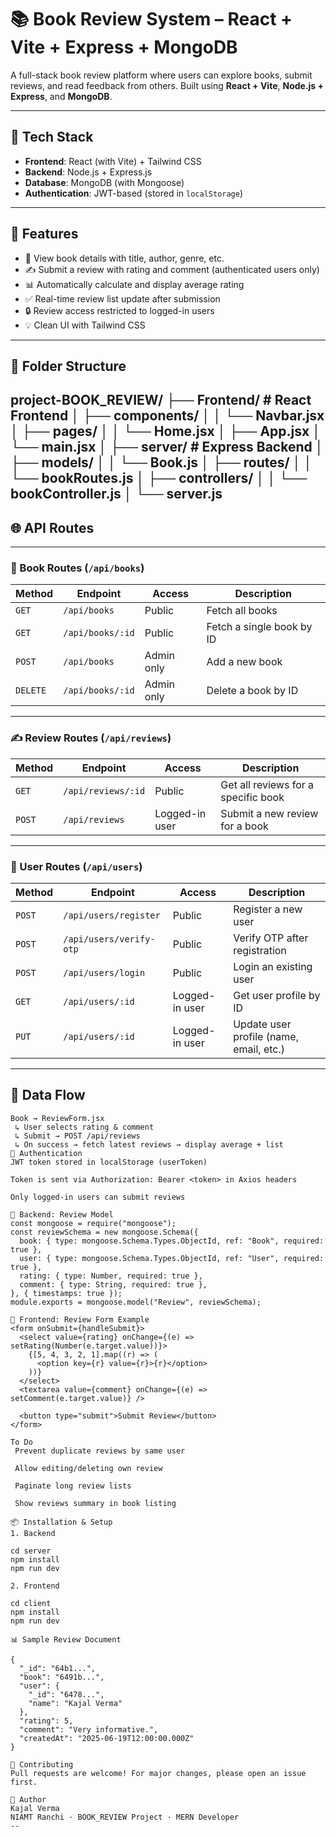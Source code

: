 # 📚 Book Review System – React + Vite + Express  + MongoDB

A full-stack book review platform where users can explore books, submit reviews, and read feedback from others. Built using **React + Vite**, **Node.js + Express**, and **MongoDB**.

---
## 🧱 Tech Stack
- **Frontend**: React (with Vite) + Tailwind CSS
- **Backend**: Node.js + Express.js
- **Database**: MongoDB (with Mongoose)
- **Authentication**: JWT-based (stored in `localStorage`)
---
## 🚀 Features

- 📘 View book details with title, author, genre, etc.
- ✍️ Submit a review with rating and comment (authenticated users only)
- 📊 Automatically calculate and display average rating
- ✅ Real-time review list update after submission
- 🔒 Review access restricted to logged-in users
- 💡 Clean UI with Tailwind CSS
---
## 📁 Folder Structure

project-BOOK_REVIEW/
├── Frontend/ # React Frontend
│ ├── components/
│ │ └── Navbar.jsx
│ ├── pages/
│ │ └── Home.jsx
│ ├── App.jsx
│ └── main.jsx
│
├── server/ # Express Backend
│ ├── models/
│ │ └── Book.js
│ ├── routes/
│ │ └── bookRoutes.js
│ ├── controllers/
│ │ └── bookController.js
│ └── server.js
---
## 🌐 API Routes
---
### 📘 Book Routes (`/api/books`)

| Method   | Endpoint           | Access         | Description                            |
|----------|--------------------|----------------|----------------------------------------|
| `GET`    | `/api/books`       | Public         | Fetch all books                        |
| `GET`    | `/api/books/:id`   | Public         | Fetch a single book by ID              |
| `POST`   | `/api/books`       | Admin only     | Add a new book                         |
| `DELETE` | `/api/books/:id`   | Admin only     | Delete a book by ID                    |

---

### ✍️ Review Routes (`/api/reviews`)

| Method   | Endpoint             | Access         | Description                             |
|----------|----------------------|----------------|-----------------------------------------|
| `GET`    | `/api/reviews/:id`   | Public         | Get all reviews for a specific book     |
| `POST`   | `/api/reviews`       | Logged-in user | Submit a new review for a book          |

---

### 👤 User Routes (`/api/users`)

| Method   | Endpoint              | Access         | Description                                 |
|----------|-----------------------|----------------|---------------------------------------------|
| `POST`   | `/api/users/register` | Public         | Register a new user                         |
| `POST`   | `/api/users/verify-otp` | Public       | Verify OTP after registration               |
| `POST`   | `/api/users/login`    | Public         | Login an existing user                      |
| `GET`    | `/api/users/:id`      | Logged-in user | Get user profile by ID                      |
| `PUT`    | `/api/users/:id`      | Logged-in user | Update user profile (name, email, etc.)     |


---
## 🧠 Data Flow

```text
Book → ReviewForm.jsx
 ↳ User selects rating & comment
 ↳ Submit → POST /api/reviews
 ↳ On success → fetch latest reviews → display average + list
🔐 Authentication
JWT token stored in localStorage (userToken)

Token is sent via Authorization: Bearer <token> in Axios headers

Only logged-in users can submit reviews

📄 Backend: Review Model
const mongoose = require("mongoose");
const reviewSchema = new mongoose.Schema({
  book: { type: mongoose.Schema.Types.ObjectId, ref: "Book", required: true },
  user: { type: mongoose.Schema.Types.ObjectId, ref: "User", required: true },
  rating: { type: Number, required: true },
  comment: { type: String, required: true },
}, { timestamps: true });
module.exports = mongoose.model("Review", reviewSchema);

🎨 Frontend: Review Form Example
<form onSubmit={handleSubmit}>
  <select value={rating} onChange={(e) => setRating(Number(e.target.value))}>
    {[5, 4, 3, 2, 1].map((r) => (
      <option key={r} value={r}>{r}</option>
    ))}
  </select>
  <textarea value={comment} onChange={(e) => setComment(e.target.value)} />
  
  <button type="submit">Submit Review</button>
</form>

To Do
 Prevent duplicate reviews by same user

 Allow editing/deleting own review

 Paginate long review lists

 Show reviews summary in book listing

📦 Installation & Setup
1. Backend

cd server
npm install
npm run dev

2. Frontend

cd client
npm install
npm run dev

📊 Sample Review Document

{
  "_id": "64b1...",
  "book": "6491b...",
  "user": {
    "_id": "6478...",
    "name": "Kajal Verma"
  },
  "rating": 5,
  "comment": "Very informative.",
  "createdAt": "2025-06-19T12:00:00.000Z"
}

🤝 Contributing
Pull requests are welcome! For major changes, please open an issue first.

🧡 Author
Kajal Verma
NIAMT Ranchi · BOOK_REVIEW Project · MERN Developer
--
